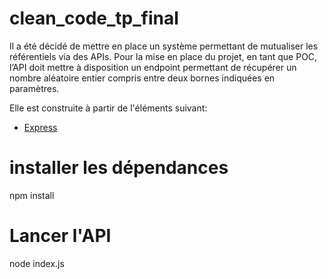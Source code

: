 # clean_code_tp_final

Il a été décidé de mettre en place un système permettant de mutualiser les référentiels via des APIs. Pour la mise en place du projet, en tant que POC, l’API doit mettre à disposition un endpoint permettant de récupérer un nombre aléatoire entier compris entre deux bornes indiquées en paramètres.

Elle est construite à partir de l'éléments suivant:
- [Express](https://expressjs.com/fr/)

# installer les dépendances

npm install

# Lancer l'API

node index.js